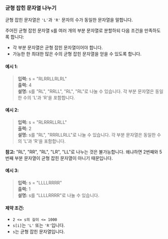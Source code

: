 ### 균형 잡힌 문자열 나누기

균형 잡힌 문자열은 `'L'`과 `'R'` 문자의 수가 동일한 문자열을 말합니다.

주어진 균형 잡힌 문자열 s를 여러 개의 부분 문자열로 분할하되 다음 조건을 만족하도록 합니다:

- 각 부분 문자열은 균형 잡힌 문자열이어야 합니다.
- 가능한 한 최대한 많은 수의 균형 잡힌 문자열을 얻을 수 있도록 합니다.


#### 예시 1:

> **입력:** s = "RLRRLLRLRL"  
> **출력:** 4  
> **설명:** s를 "RL", "RRLL", "RL", "RL"로 나눌 수 있습니다. 각 부분 문자열은 동일한 수의 'L'과 'R'을 포함합니다.


#### 예시 2:

> **입력:** s = "RLRRRLLRLL"  
> **출력:** 2  
> **설명:** s를 "RL", "RRRLLRLL"로 나눌 수 있습니다. 각 부분 문자열은 동일한 수의 'L'과 'R'을 포함합니다.

**참고:** "RL", "RR", "RL", "LR", "LL"로 나누는 것은 불가능합니다. 왜냐하면 2번째와 5번째 부분 문자열이 균형 잡힌 문자열이 아니기 때문입니다.

#### 예시 3:

> **입력:** s = "LLLLRRRR"  
> **출력:** 1  
> **설명:** s를 "LLLLRRRR"로 나눌 수 있습니다.

#### 제약 조건:

- `2 <= s의 길이 <= 1000`
- `s[i]`는 `'L'` 또는 `'R'`입니다.
- `s`는 균형 잡힌 문자열입니다.

